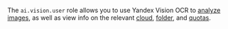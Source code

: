 The `ai.vision.user` role allows you to use Yandex Vision OCR to [analyze images](../../../vision/concepts/ocr/index.md), as well as view info on the relevant [cloud](../../../resource-manager/concepts/resources-hierarchy.md#cloud), [folder](../../../resource-manager/concepts/resources-hierarchy.md#folder), and [quotas](../../../vision/concepts/limits.md#vision-quotas).

